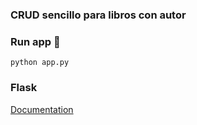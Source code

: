 ### CRUD sencillo para libros con autor


### Run app 🚀
```
python app.py
```


### Flask
<a href="https://flask.palletsprojects.com/en/2.0.x/" target="_blank">Documentation</a>
